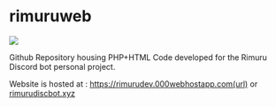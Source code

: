 # rimuruweb

<img src="https://cdn.alchemistcodedb.com/file/bb-acdb/images/PortraitsM/tsp_rimu.png">

Github Repository housing PHP+HTML Code developed for the Rimuru Discord bot personal project.

Website is hosted at : 
https://rimurudev.000webhostapp.com(url)
or
[rimurudiscbot.xyz](url)
